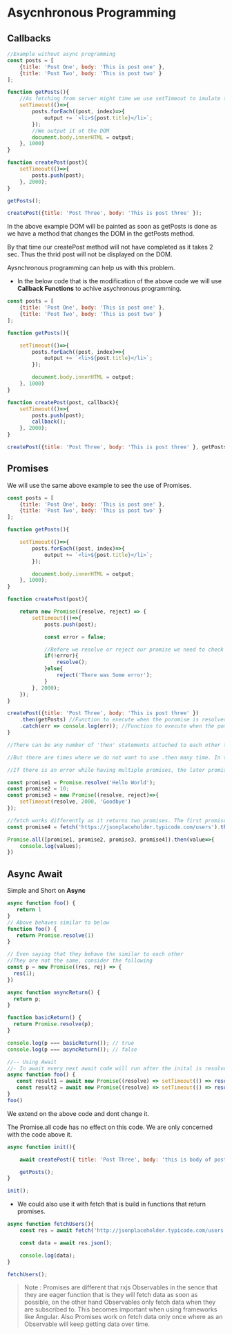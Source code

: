 # Asycnhronous Programming

## Callbacks

```js
//Example without async programming
const posts = [
    {title: 'Post One', body: 'This is post one' },
    {title: 'Post Two', body: 'This is post two' }
];

function getPosts(){
    //As fetching from server might time we use setTimeout to imulate that time delay.
    setTimeout(()=>{
        posts.forEach((post, index)=>{
            output += `<li>${post.title}</li>`;
        });
        //We output it ot the DOM
        document.body.innerHTML = output;
    }, 1000)
}

function createPost(post){
    setTimeout(()=>{
        posts.push(post);
    }, 2000);
}

getPosts();

createPost({title: 'Post Three', body: 'This is post three' });
```

In the above example DOM will be painted as soon as getPosts is done as we have a method that changes the DOM in the getPosts method.

By that time our createPost method will not have completed as it takes 2 sec. Thus the thrid post will not be displayed on the DOM.

Aysnchronous programming can help us with this problem.

* In the below code that is the modification of the above code we will use **Callback Functions** to achive asychronous programming.

```js
const posts = [
    {title: 'Post One', body: 'This is post one' },
    {title: 'Post Two', body: 'This is post two' }
];

function getPosts(){

    setTimeout(()=>{
        posts.forEach((post, index)=>{
            output += `<li>${post.title}</li>`;
        });

        document.body.innerHTML = output;
    }, 1000)
}

function createPost(post, callback){
    setTimeout(()=>{
        posts.push(post);
        callback();
    }, 2000);
}

createPost({title: 'Post Three', body: 'This is post three' }, getPosts);
```

## Promises

We will use the same above example to see the use of Promises.

```js
const posts = [
    {title: 'Post One', body: 'This is post one' },
    {title: 'Post Two', body: 'This is post two' }
];

function getPosts(){

    setTimeout(()=>{
        posts.forEach((post, index)=>{
            output += `<li>${post.title}</li>`;
        });

        document.body.innerHTML = output;
    }, 1000);
}

function createPost(post){

    return new Promise((resolve, reject) => {
        setTimeout(()=>{
            posts.push(post);

            const error = false;

            //Before we resolve or reject our promise we need to check whether there was any error while we ran our code.
            if(!error){
                resolve();
            }else{
                reject('There was Some error');
            }
        }, 2000);
    });
}

createPost({title: 'Post Three', body: 'This is post three' })
    .then(getPosts) //Function to execute when the poromise is resolved is passed as argument
    .catch(err => console.log(err)); //Function to execute when the pomise is reject is passed with catch.
}

//There can be any number of 'then' statements attached to each other to resove any number of promises that there are. But we will only have one catch to catch the error.

//But there are times where we do not want to use .then many time. In those cases when we want our promises one by one we can do Promise.all and then use one .then and .catch act on the data that is returned by all the promises and catch any error that might occur while resolving any of the promises.

//If there is an error while having multiple promises, the later promises are skipped and directly catch block is executed.

const promise1 = Promise.resolve('Hello World');
const promise2 = 10;
const promise3 = new Promise((resolve, reject)=>{
    setTimeout(resolve, 2000, 'Goodbye')
});

//fetch works differently as it returns two promises. The first promise gives us the raw resoponse data, which we can convert to json in the first promise and the second promise gives us the processed data(In this case we get a json response and we convert the data to json object).
const promise4 = fetch('https://jsonplaceholder.typicode.com/users').then(res => res.json());

Promise.all([promise1, promise2, promise3, promise4]).then(value=>{
    console.log(values);
})
```

## Async Await

Simple and Short on **Async**

```js
async function foo() {
   return 1
}
// Above behaves similar to below 
function foo() {
   return Promise.resolve(1)
}

// Even saying that they behave the similar to each other
//They are not the same, consider the following
const p = new Promise((res, rej) => {
  res(1);
})

async function asyncReturn() {
  return p;
}

function basicReturn() {
  return Promise.resolve(p);
}

console.log(p === basicReturn()); // true
console.log(p === asyncReturn()); // false 

//-- Using Await
//- In await every next await code will run after the inital is resolved. 
async function foo() {
   const result1 = await new Promise((resolve) => setTimeout(() => resolve('1')))
   const result2 = await new Promise((resolve) => setTimeout(() => resolve('2')))
}
foo()
```

We extend on the above code and dont change it.

The Promise.all code has no effect on this code. We are only concerned with the code above it.

```js
async function init(){

    await createPost({ title: 'Post Three', body: 'this is body of post three' });

    getPosts();
}

init();
```

* We could also use it with fetch that is build in functions that return promises.

```js
async function fetchUsers(){
    const res = await fetch('http://jsonplaceholder.typicode.com/users');

    const data = await res.json();

    console.log(data);
}

fetchUsers();
```

> Note : Promises are different that rxjs Observables in the sence that they are eager function that is they will fetch data as soon as possible, on the other hand Observables only fetch data when they are subscribed to.
This becomes important when using frameworks like Angular. Also Promises work on fetch data only once where as an Observable will keep getting data over time.
